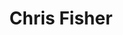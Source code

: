---
avatar: /images/people/chris.jpg
avatar_small: /images/people/chris_small.jpg
bio: Host on Jupiter Broadcasting, with the best shows on Linux, Security, Privacy,
  Community, Development, News and Politics. Everyday's a holiday!
gplus: null
homepage: https://www.jupiterbroadcasting.com/
instagram: https://instagram.com/instachrislas
linkedin: null
title: Chris Fisher
twitter: https://twitter.com/chrislas
type: host
username: chris
youtube: https://youtube.com/chrisfisher
---